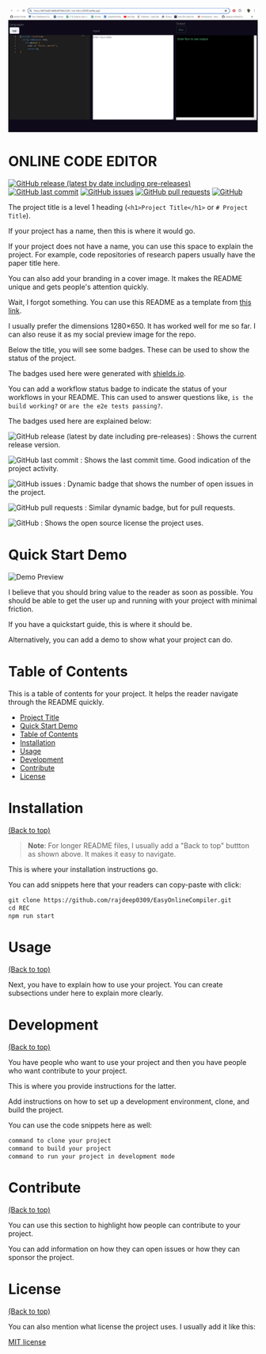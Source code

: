                           
 
![Awesome ReadME](ss1.jpg)
 
# ONLINE CODE EDITOR

[![GitHub release (latest by date including pre-releases)](https://img.shields.io/github/v/release/navendu-pottekkat/awesome-readme?include_prereleases)](https://img.shields.io/github/v/release/navendu-pottekkat/awesome-readme?include_prereleases)
[![GitHub last commit](https://img.shields.io/github/last-commit/navendu-pottekkat/awesome-readme)](https://img.shields.io/github/last-commit/navendu-pottekkat/awesome-readme)
[![GitHub issues](https://img.shields.io/github/issues-raw/navendu-pottekkat/awesome-readme)](https://img.shields.io/github/issues-raw/navendu-pottekkat/awesome-readme)
[![GitHub pull requests](https://img.shields.io/github/issues-pr/navendu-pottekkat/awesome-readme)](https://img.shields.io/github/issues-pr/navendu-pottekkat/awesome-readme)
[![GitHub](https://img.shields.io/github/license/navendu-pottekkat/awesome-readme)](https://img.shields.io/github/license/navendu-pottekkat/awesome-readme)

The project title is a level 1 heading (`<h1>Project Title</h1>` or `# Project Title`).

If your project has a name, then this is where it would go.

If your project does not have a name, you can use this space to explain the project. For example, code repositories of research papers usually have the paper title here.

You can also add your branding in a cover image. It makes the README unique and gets people's attention quickly.

Wait, I forgot something. You can use this README as a template from [this link](README-template.md).

I usually prefer the dimensions 1280×650. It has worked well for me so far. I can also reuse it as my social preview image for the repo.

Below the title, you will see some badges. These can be used to show the status of the project.

The badges used here were generated with [shields.io](https://shields.io/).

You can add a workflow status badge to indicate the status of your workflows in your README. This can used to answer questions like, `is the build working?` or `are the e2e tests passing?`.

The badges used here are explained below:

<!-- Add badges with link to Shields IO -->

![GitHub release (latest by date including pre-releases)](https://img.shields.io/github/v/release/navendu-pottekkat/awesome-readme?include_prereleases)
: Shows the current release version.

![GitHub last commit](https://img.shields.io/github/last-commit/navendu-pottekkat/awesome-readme)
: Shows the last commit time. Good indication of the project activity.

![GitHub issues](https://img.shields.io/github/issues-raw/navendu-pottekkat/awesome-readme)
: Dynamic badge that shows the number of open issues in the project.

![GitHub pull requests](https://img.shields.io/github/issues-pr/navendu-pottekkat/awesome-readme)
: Similar dynamic badge, but for pull requests.

![GitHub](https://img.shields.io/github/license/navendu-pottekkat/awesome-readme)
: Shows the open source license the project uses.
 
# Quick Start Demo

![Demo Preview](https://source.unsplash.com/random/1280x720)

I believe that you should bring value to the reader as soon as possible. You should be able to get the user up and running with your project with minimal friction.

If you have a quickstart guide, this is where it should be.

Alternatively, you can add a demo to show what your project can do.
 
# Table of Contents

This is a table of contents for your project. It helps the reader navigate through the README quickly.
- [Project Title](#project-title)
- [Quick Start Demo](#quick-start-demo)
- [Table of Contents](#table-of-contents)
- [Installation](#installation)
- [Usage](#usage)
- [Development](#development)
- [Contribute](#contribute)
- [License](#license)

 
# Installation
[(Back to top)](#table-of-contents)

> **Note**: For longer README files, I usually add a "Back to top" buttton as shown above. It makes it easy to navigate.

This is where your installation instructions go.

You can add snippets here that your readers can copy-paste with click:

```shell
git clone https://github.com/rajdeep0309/EasyOnlineCompiler.git
cd REC
npm run start
```

 
# Usage
[(Back to top)](#table-of-contents)

Next, you have to explain how to use your project. You can create subsections under here to explain more clearly.

 
# Development
[(Back to top)](#table-of-contents)

You have people who want to use your project and then you have people who want contribute to your project.

This is where you provide instructions for the latter.

Add instructions on how to set up a development environment, clone, and build the project.

You can use the code snippets here as well:

```shell
command to clone your project
command to build your project
command to run your project in development mode
```

 
# Contribute
[(Back to top)](#table-of-contents)

You can use this section to highlight how people can contribute to your project.

You can add information on how they can open issues or how they can sponsor the project.

 
# License
[(Back to top)](#table-of-contents)

You can also mention what license the project uses. I usually add it like this:

[MIT license](./LICENSE)


